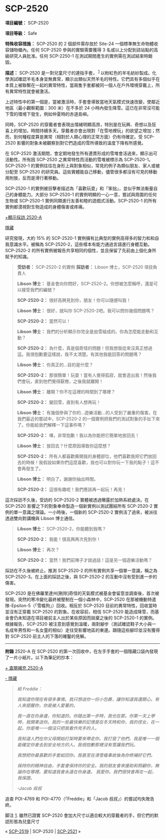 # SCP-2520
                        


**項目編號：** SCP-2520

**項目等級：** Safe

**特殊收容措施：** SCP-2520 的 2 個部件需存放於 Site-24 一個標準無生命物體收容儲物櫃內。任何 SCP-2520 參與的實驗需要獲得 3 名或以上分配到該站點的高級研究人員批准。任何 SCP-2250-1 在測試期間產生的實例需在測試結束時銷毀。

**描述：** SCP-2520 是一對兒童尺寸的連指手套，<sup class='footnoteref'>
 <a shape='rect' class='footnoteref' id='footnoteref-1' href='javascript:;' onclick='WIKIDOT.page.utils.scrollToReference(&apos;footnote-1&apos;)'>1</a>
</sup>以粉紅色的羊毛紡紗製成。化學測試確認羊毛本身並無異常，顯示出類似天然羊毛的特性。它們具有多個似乎在本質上被聯繫在一起的異常特性，當兩隻手套都被同一個人在戶外環境穿戴上，所有異常特性就會被激活。

上述特性中的第一個是，當被激活時，手套會導致當地天氣模式快速改變，使鄰近地區（最小觀察範圍：300 米）在不多於 24 小時內發生降雪。這已在非常沒可能下雪的環境下發生，例如仲夏時的赤道島嶼。

同時，SCP-2520 的穿戴者會表現出情緒明顯高昂，特別是在玩興、奇想以及狂喜上的增加，時間持續多天。穿戴者亦會出現對「在雪地裡玩」的欲望之增加；然而，到何種程度算是異常（相對於人類心理的正常方面）仍有待確定。受 SCP-2520 影響的對象未被觀察到對它們造成的雪所導致的溫度下降有所感覺。

在 SCP-2520 激活期間，會定期地發生所有連貫形成的雪堆會活過來，顯示出可活動性。所有因 SCP-2520 之異常特性而活動的雪堆被標示為 SCP-2520-1。SCP-2520-1 的實例往往在身形上與對象相似，常見的例子為類似朋友、家人或被分配至 SCP-2520 的研究員。這些實體能自己移動，儘管很多都沒有可見的移動用附肢，反而是滑行著移動。

SCP-2520-1 的實例被目擊者描述為「喜歡玩耍」和「笨拙」，並似乎無法衡量自己的身體能力。大部分 SCP-2520-1 的實例明顯的一心一意，嘗試與周圍的任何生物或 SCP-2520-1 實例同類進行友善和睦的遊戲式活動。SCP-2520-1 的所有實例都漠視對生物造成的身體傷害或疼痛。


<a shape='rect' class='collapsible-block-link' href='javascript:;'>+&#39023;&#31034;&#25505;&#35370;&#160;2520-A</a>

<a shape='rect' class='collapsible-block-link' href='javascript:;'>&#38577;&#34255;</a>

研究發現，大約 15% 的 SCP-2520-1 實例擁有比典型的實例高得多的智力和和自我意識水平。被稱為 SCP-2520-2，這些樣本有能力通過言語進行身體互動。SCP-2520-2 的所有實例被報告共享相同的個性，並且保留了先前由上個化身所賦予的知識。


> **受訪者：** SCP-2520-2 的實例
**採訪者：** Libson 博士，SCP-2520 項目負責人
> 
> **Libson 博士：** 基金會向你問好，SCP-2520-2。你想被怎麼稱呼，還是可以接受我們的編號？
> 
> **SCP-2520-2：** 很好高興見到你，朋友！你可以隨便叫我！
> 
> **Libson 博士：** 很好，就叫你 SCP-2520-2吧。我可以問你幾個問題嗎？
> 
> **SCP-2520-2：** 當然可以！
> 
> **Libson 博士：** 我們的分析顯示你完全是由雪組成的。你為怎麼能走動和互動？
> 
> **SCP-2520-2：** 為什麼，真是個奇怪的問題！但我想我從來沒真正想過這。我很抱歉要這樣說，我不太清楚。有其他我能回答的問題嗎？
> 
> **Libson 博士：** 你真正的…目的是什麼？
> 
> **SCP-2520-2：** 那很簡單！玩耍！當有人覺得孤寂，就會造出我！然後我們會玩，直到他們覺得厭倦，之後我就離開！
> 
> **Libson 博士：** 離開？你不在這裡的時間到了哪裡？
> 
> **SCP-2520-2：** 變回雪，直到有人想再玩！
> 
> **Libson 博士：** 有幾個參與了你的…遊樂活動…的人受到了嚴重的傷害。在我們最近的嘗試中，SCP-2520-2 的一個實例把我們的測試對象的手扯下來了。你能給我們解釋一下這事件嗎？
> 
> **SCP-2520-2：** 噢，非常抱歉！我以為你能把它簡單地放回去！
> 
> **Libson 博士：** 放回去？什麼原因導致你這麼想？
> 
> **SCP-2520-2：** 所有人都喜歡撕開我的身體部位，他們喜歡我把它們放回去的時候！我假設如果你們這麼喜歡，我也可以對你玩一下我的點子！這不會再發生了。
> 
> **Libson 博士：** 明白了。謝謝你抽出時間。
> 
> **SCP-2520-2：** 這很有趣呢！我們應該再一起玩！再見！
> 

這次採訪不久後，受訪的 SCP-2520-2 實體被透過曝露於加熱系統處決。在 SCP-2520 影響之下的對象奉命製造一個新實例以測試團結所有 SCP-2520-2 實例的單一意識之理論。一小時後，一個新的 SCP-2520-2 實例活了過來，被派往透過雙向對講機與 Libson 博士通信。


> **Libson 博士：** SCP-2520-2，你能聽到我嗎？
> 
> **SCP-2520-2：** 我能！很高興再次見到你！
> 
> **Libson 博士：** 再次？
> 
> **SCP-2520-2：** 當然！我們前陣子才說過話！這是另一個遊樂活動嗎？
> 

採訪在不久後被終止。推測 SCP-2520-2 的所有實例共享一個單一意識，稱之為SCP-2520-3。在上面的採訪之後，與 SCP-2520-2 的互動中沒有受到進一步的傷害。




SCP-2520 是在佛羅里達州[刪除]奇怪的天氣模式被基金會留意並調查後，首次被發現。突然的寒冷變化最終被壓制在一個小森林中，SCP-2520 在那被機動特遣隊-Epsilon-5（「雪橇狗」）回收。相反於 SCP-2520 目前的異常特性，回收當時並沒有正穿戴 SCP-2520 的對象。在收容前，相信 SCP-2520 能造成降雪，而基金會仍未知道在項目被前主人出於某些原因而拋棄之後的 SCP-2520-1 的實例。根據報告，SCP-2520 被注意到感覺到溫暖，兩對腳步（測試確認鞋子大小與一名成年男性和一名女童的相似）走往受影響地區的東邊。跟隨這些腳印並沒有獲得對 SCP-2520 前主人的下落的確鑿的見解。


---

**附錄**  2520-A
在 SCP-2520 的第一次回收中，在左手手套的一個隱藏口袋內發現了一片小紙片。以下為筆記的抄本：


<a shape='rect' class='collapsible-block-link' href='javascript:;'>+&#160;&#26597;&#38321;&#35036;&#20805;&#160;2520-A</a>

<a shape='rect' class='collapsible-block-link' href='javascript:;'>-&#160;&#38577;&#34255;</a>


> *給 Freddie：* 
> 
> *我知道你現在有很多事情。我只想送你一份小包裹，讓你知道我還關心。有人來提醒你，你是被人愛著的。* 
> 
> *我一直在你身邊，你知道的。你踏出第一步時，我也在那。你第一天上學時，我開車送你。我的一些最快樂的記憶是在冬天時和你，我的侄女，在一起，你是唯一一個沒只把我看作兇手的人。* 
> 
> *我知道人們在你父母開始打架時要來帶走你。我打發了他們。我是唯一一個能確定你會去到安全地方的人。我很抱歉那裡沒有雪讓我們玩。* 
> 
> *我想把你最喜歡的手套給回你。我甚至在滑雪橇事故後為你修補好它們。* 
> 
> *保持你的精神自由，手套會保持你的安全。我的朋友會來援助和照顧你，無論你在哪裡。要知道我會永遠在你身邊。* 
*我愛你。我們很快會再在一起，我保證。* 
> 
> *-Jacob 叔叔* 
> 

追查 POI-4769 和 POI-4770（「Freddie」和「Jacob 叔叔」）的嘗試均失敗告終。





脚注
<a shape='rect' href='javascript:;' onclick='WIKIDOT.page.utils.scrollToReference(&apos;footnoteref-1&apos;)'>1</a>. 雖然已證實 SCP-2520 會加大尺寸以適合較大的穿戴者的手，但它們的默認形態為兒童尺寸



« [SCP-2519](/scp-2519) | SCP-2520 | [SCP-2521](/scp-2521) »





                    